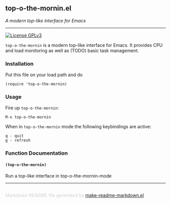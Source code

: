 ## top-o-the-mornin.el
*A modern top-like interface for Emacs*

---
[![License GPLv3](https://img.shields.io/badge/license-GPL_v3-green.svg)](http://www.gnu.org/licenses/gpl-3.0.html)

`top-o-the-mornin` is a modern top-like interface for Emacs. It
provides CPU and load monitoring as well as (TODO) basic task
management.

### Installation


Put this file on your load path and do

    (require 'top-o-the-mornin)

### Usage


Fire up `top-o-the-mornin`:

    M-x top-o-the-mornin

When in `top-o-the-mornin` mode the following keybindings are
active:

    q - quit
    g - refresh

### Function Documentation


#### `(top-o-the-mornin)`

Run a top-like interface in top-o-the-mornin-mode

-----
<div style="padding-top:15px;color: #d0d0d0;">
Markdown README file generated by
<a href="https://github.com/mgalgs/make-readme-markdown">make-readme-markdown.el</a>
</div>

